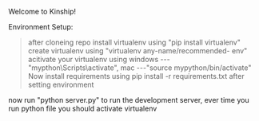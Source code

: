 Welcome to Kinship!

Environment Setup:
>after cloneing repo 
>install virtualenv using "pip install virtualenv"
>create virtualenv using "virtualenv any-name/recommended- env"
>acitivate your virtualenv using windows ---"mypthon\Scripts\activate",  mac ---"source mypython/bin/activate"
>Now install requirements using pip install -r requirements.txt
after setting environment

now run "python server.py" to run the development server, ever time you run python file you should activate virtualenv
